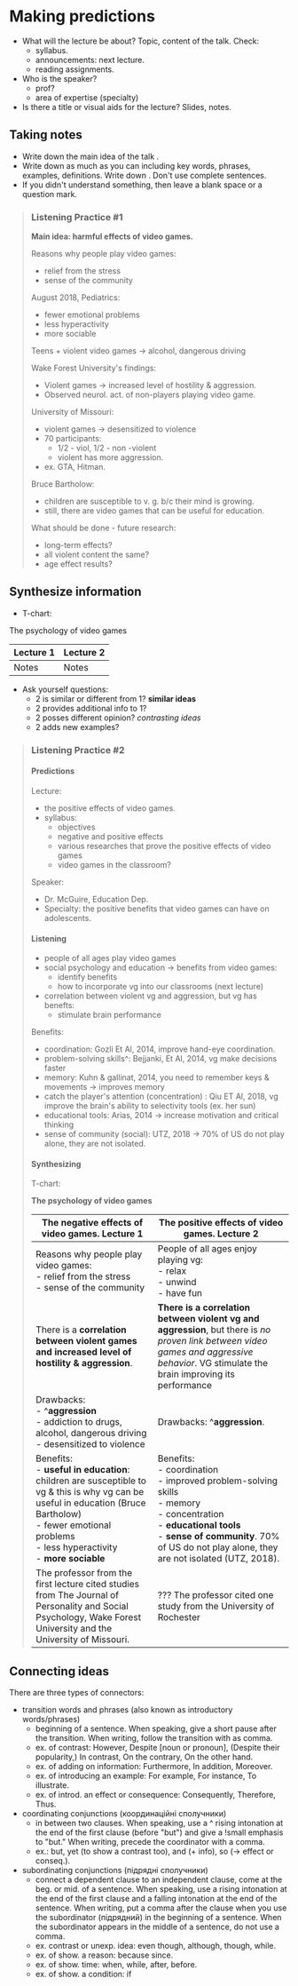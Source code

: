 # Making predictions

- What will the lecture be about? Topic, content of the talk.
  Check:
  - syllabus.
  - announcements: next lecture.
  - reading assignments.
- Who is the speaker?
  - prof?
  - area of expertise (specialty)
- Is there a title or visual aids for the lecture? Slides, notes.

## Taking notes

- Write down the main idea of the talk .
- Write down as much as you can including key words, phrases, examples, definitions. Write down . Don't use complete sentences.
- If you didn't understand something, then leave a blank space or a question mark.

> ### Listening Practice #1
>
> **Main idea: harmful effects of video games.**
>
> Reasons why people play video games:
>
> - relief from the stress
> - sense of the community
>
> August 2018, Pediatrics:
>
> - fewer emotional problems
> - less hyperactivity
> - more sociable
>
> Teens + violent video games → alcohol, dangerous driving
>
> Wake Forest University's findings:
>
> - Violent games → increased level of hostility & aggression. 
> - Observed neurol. act. of non-players playing video game.
>
> University of Missouri:
>
> - violent games → desensitized to violence
> - 70 participants: 
>   - 1/2 - viol, 1/2 - non -violent
>   - violent has more aggression.
> - ex. GTA, Hitman.
>
> Bruce Bartholow: 
>
> - children are susceptible to v. g. b/c their mind is growing.
> - still, there are video games that can be useful for education.
>
> What should be done - future research:
>
> - long-term effects?
> - all violent content the same?
> - age effect results?

## Synthesize information

- T-chart:

The psychology of video games

| Lecture 1 | Lecture 2 |
| --------- | --------- |
| Notes     | Notes     |

- Ask yourself questions:
  - 2 is similar or different from 1? **similar ideas**
  - 2 provides additional info to 1?
  - 2 posses different opinion? *contrasting ideas*
  - 2 adds new examples?

> ### Listening Practice #2
>
> #### Predictions
>
> Lecture:
>
> - the positive effects of video games.
> - syllabus:
>   - objectives
>   - negative and positive effects
>   - various researches that prove the positive effects of video games
>   - video games in the classroom?
>
> Speaker:
>
> - Dr. McGuire, Education Dep. 
> - Specialty: the positive benefits that video games can have on adolescents.
>
> #### Listening
>
> - people of all ages play video games
> - social psychology and education -> benefits from video games:
>   - identify benefits
>   - how to incorporate vg into our classrooms (next lecture)
> - correlation between violent vg and aggression, but vg has benefts:
>   - stimulate brain performance
>
> Benefits:
>
> - coordination: Gozli Et Al, 2014, improve hand-eye coordination.
> - problem-solving skills^: Bejjanki, Et Al, 2014, vg make decisions faster
> - memory: Kuhn & gallinat, 2014, you need to remember keys & movements -> improves memory
> - catch the player's attention (concentration) : Qiu ET Al, 2018, vg improve the brain's ability to selectivity tools (ex. her sun)
> - educational tools: Arias, 2014 -> increase motivation and critical thinking
> - sense of community (social): UTZ, 2018 -> 70% of US do not play alone, they are not isolated.
>
> #### Synthesizing
>
> T-chart:
>
> **The psychology of video games**
>
> | The negative effects of video games. Lecture 1               | The positive effects of video games. Lecture 2               |
> | ------------------------------------------------------------ | ------------------------------------------------------------ |
> | Reasons why people play video games:<br />- relief from the stress<br />- sense of the community | People of all ages enjoy playing vg:<br />- relax<br />- unwind<br />- have fun |
> | There is a **correlation between violent games and increased level of hostility & aggression**. | **There is a correlation between violent vg and aggression**, but there is *no proven link between video games and aggressive behavior*. VG stimulate the brain improving its performance |
> | Drawbacks: <br />- ^**aggression** <br />- addiction to drugs, alcohol, dangerous driving<br />- desensitized to violence<br /> | Drawbacks: ^**aggression**.<br />                            |
> | Benefits: <br />- **useful in education**: children are susceptible to vg & this is why vg can be useful in education (Bruce Bartholow)<br />- fewer emotional problems<br />- less hyperactivity<br />- **more sociable** | Benefits: <br />- coordination<br />- improved problem-solving skills<br />- memory<br />- concentration<br />- **educational tools**<br />- **sense of community**. 70% of US do not play alone, they are not isolated (UTZ, 2018). |
> | The professor from the first lecture cited studies from The Journal of  Personality and Social Psychology, Wake Forest University and the  University of Missouri. | ??? The professor cited one study from the University of Rochester |

## Connecting ideas

There are three types of connectors:

- transition words and phrases (also known as introductory words/phrases)
  - beginning of a sentence. When speaking, give a short pause after the transition. When writing, follow the transition with as comma. 
  - ex. of contrast: However, Despite [noun or pronoun], (Despite their popularity,) In contrast, On the contrary, On the other hand.
  - ex. of adding on information: Furthermore, In addition, Moreover.
  - ex. of introducing an example: For example, For instance, To illustrate.
  - ex. of introd. an effect or consequence:  Consequently, Therefore, Thus.
- coordinating conjunctions (координаційні сполучники)
  - in between two clauses. When speaking, use a ^ rising intonation at the end of the first clause (before "but") and give a !small emphasis to "but." When writing, precede the coordinator with a comma.
  - ex.: but, yet (to show a contrast too), and (+ info), so (-> effect or conseq.).
- subordinating conjunctions (підрядні сполучники)
  - connect a dependent clause to an independent clause, come at the beg. or mid. of a sentence. When speaking, use a rising intonation at the end of the first clause and a falling intonation at the end of the sentence. When writing, put a comma after the clause when you use the subordinator (підрядний) in the beginning of a sentence. When the subordinator appears in the middle of a sentence, do not use a comma.
  - ex. contrast or unexp. idea: even though, although, though, while.
  - ex. of show. a reason: because since.
  - ex. of show. time: when, while, after, before.
  - ex. of show. a condition: if
